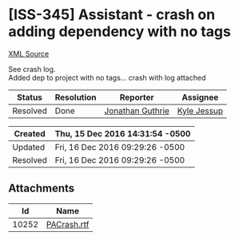 # [ISS-345] Assistant - crash on adding dependency with no tags

[XML Source](./xml/ISS-345.xml)
<p><p>See crash log.<br/>
Added dep to project with no tags... crash with log attached</p></p>





Status|Resolution|Reporter|Assignee
------|----------|--------|--------
Resolved|Done|[Jonathan Guthrie](jono)|[Kyle Jessup]($kjessup)





Created|Thu, 15 Dec 2016 14:31:54 -0500
-------|--------------
Updated|Fri, 16 Dec 2016 09:29:26 -0500
Resolved|Fri, 16 Dec 2016 09:29:26 -0500



## Attachments





Id|Name
------|------------
10252|[PACrash.rtf](../attachment/10252/PACrash.rtf)

